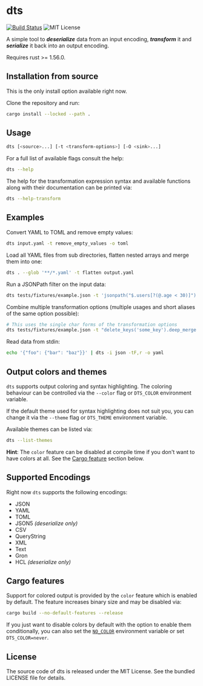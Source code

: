 # dts

[![Build Status](https://github.com/martinohmann/dts/workflows/ci/badge.svg)](https://github.com/martinohmann/dts/actions?query=workflow%3Aci)
![MIT License](https://img.shields.io/github/license/martinohmann/dts?color=blue)

A simple tool to _**deserialize**_ data from an input encoding, _**transform**_
it and _**serialize**_ it back into an output encoding.

Requires rust >= 1.56.0.

## Installation from source

This is the only install option available right now.

Clone the repository and run:

```sh
cargo install --locked --path .
```

## Usage

```sh
dts [<source>...] [-t <transform-options>] [-O <sink>...]
```

For a full list of available flags consult the help:

```sh
dts --help
```

The help for the transformation expression syntax and available functions along
with their documentation can be printed via:

```sh
dts --help-transform
```

## Examples

Convert YAML to TOML and remove empty values:

```sh
dts input.yaml -t remove_empty_values -o toml
```

Load all YAML files from sub directories, flatten nested arrays and merge them into one:

```sh
dts . --glob '**/*.yaml' -t flatten output.yaml
```

Run a JSONPath filter on the input data:

```sh
dts tests/fixtures/example.json -t 'jsonpath("$.users[?(@.age < 30)]")'
```

Combine multiple transformation options (multiple usages and short aliases of
the same option possible):

```sh
# This uses the single char forms of the transformation options
dts tests/fixtures/example.json -t "delete_keys('some_key').deep_merge.jp('[*]'),flatten,jsonpath('[*].id')"
```

Read data from stdin:

```sh
echo '{"foo": {"bar": "baz"}}' | dts -i json -tF,r -o yaml
```

## Output colors and themes

`dts` supports output coloring and syntax highlighting. The coloring behaviour
can be controlled via the `--color` flag or `DTS_COLOR` environment variable.

If the default theme used for syntax highlighting does not suit you, you can
change it via the `--theme` flag or `DTS_THEME` environment variable.

Available themes can be listed via:

```sh
dts --list-themes
```

**Hint**: The `color` feature can be disabled at compile time if you don't want
to have colors at all. See the [Cargo feature](#cargo-features) section below.

## Supported Encodings

Right now `dts` supports the following encodings:

- JSON
- YAML
- TOML
- JSON5 _(deserialize only)_
- CSV
- QueryString
- XML
- Text
- Gron
- HCL _(deserialize only)_

## Cargo features

Support for colored output is provided by the `color` feature which is enabled
by default. The feature increases binary size and may be disabled via:

```sh
cargo build --no-default-features --release
```

If you just want to disable colors by default with the option to enable them
conditionally, you can also set the [`NO_COLOR`](https://no-color.org/)
environment variable or set `DTS_COLOR=never`.

## License

The source code of dts is released under the MIT License. See the bundled
LICENSE file for details.
